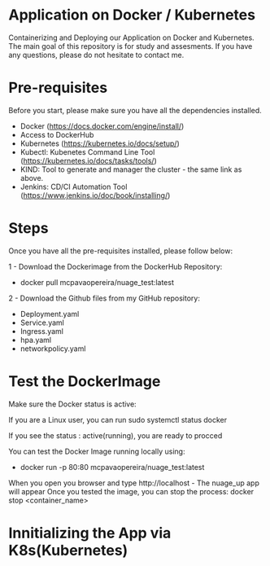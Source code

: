 # Application on Docker / Kubernetes
Containerizing and Deploying our Application on Docker and Kubernetes. 
The main goal of this repository is for study and assesments. 
If you have any questions, please do not hesitate to contact me.

# Pre-requisites 
Before you start, please make sure you have all the dependencies installed.
- Docker (https://docs.docker.com/engine/install/)
- Access to DockerHub
- Kubernetes (https://kubernetes.io/docs/setup/)
- Kubectl: Kubenetes Command Line Tool (https://kubernetes.io/docs/tasks/tools/)
- KIND: Tool to generate and manager the cluster - the same link as above.
- Jenkins: CD/CI Automation Tool (https://www.jenkins.io/doc/book/installing/)

# Steps
Once you have all the pre-requisites installed, please follow below:

1 - Download the Dockerimage from the DockerHub Repository:
- docker pull mcpavaopereira/nuage_test:latest
  
2 - Download the Github files from my GitHub repository:
- Deployment.yaml
- Service.yaml
- Ingress.yaml
- hpa.yaml
- networkpolicy.yaml

# Test the DockerImage 

Make sure the Docker status is active:

If you are a Linux user, you can run 
sudo systemctl status docker 

If you see the status : active(running), you are ready to procced

You can test the Docker Image running locally using: 
- docker run -p 80:80 mcpavaopereira/nuage_test:latest

When you open you browser and type http://localhost - The nuage_up app will appear
Once you tested the image, you can stop the process:
    docker stop <container_name>

# Innitializing the App via K8s(Kubernetes)

